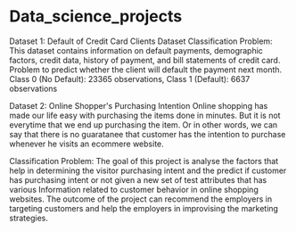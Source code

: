 # Data_science_projects

Dataset 1: Default of Credit Card Clients Dataset
Classification Problem: This dataset contains information on default payments, demographic factors, credit data, history of payment, and bill statements of credit card. Problem to predict whether the client will default the payment next month. Class 0 (No Default): 23365 observations, Class 1 (Default): 6637 observations

Dataset 2: Online Shopper's Purchasing Intention
Online shopping has made our life easy with purchasing the items done in minutes. But it is not everytime that we end up purchasing the item. Or in other words, we can say that there is no guaratanee that customer has the intention to purchase whenever he visits an ecommere website.

Classification Problem: The goal of this project is analyse the factors that help in determining the visitor purchasing intent and the predict if customer has purchasing intent or not given a new set of test attributes that has various Information related to customer behavior in online shopping websites. The outcome of the project can recommend the employers in targeting customers and help the employers in improvising the marketing strategies.
